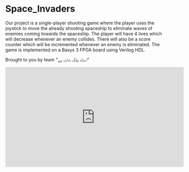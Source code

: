 # Space_Invaders

Our project is a single-player shooting game where the player uses the joystick to move the already shooting spaceship to eliminate waves of enemies coming towards the spaceship. The player will have 4 lives which will decrease whenever an enemy collides. There will also be a score counter which will be incremented whenever an enemy is eliminated. The game is implemented on a Basys 3 FPGA board using Verilog HDL. 


Brought to you by team "استاد پلگ شاٹ ہے"

<iframe width="560" height="315" src="https://www.youtube.com/embed/2K7r7UfxI6Q" title="YouTube video player" frameborder="0" allow="accelerometer; autoplay; clipboard-write; encrypted-media; gyroscope; picture-in-picture; web-share" allowfullscreen></iframe>

